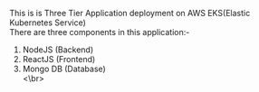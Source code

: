 This is is Three Tier Application deployment on AWS EKS(Elastic Kubernetes Service) </br>
There are three components in this application:- </br>
1. NodeJS (Backend)</br>
2. ReactJS (Frontend)</br>
3. Mongo DB (Database)</br>
<\br>
